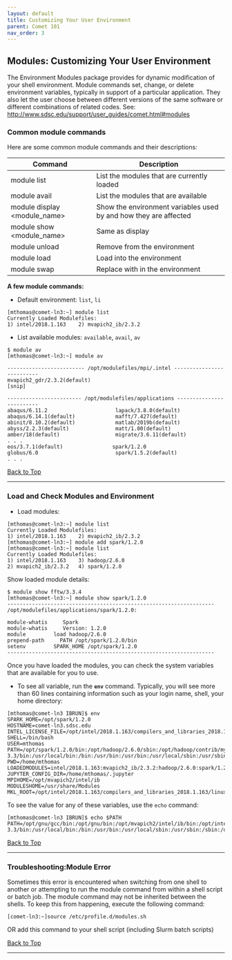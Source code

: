 ```yaml
---
layout: default
title: Customizing Your User Environment
parent: Comet 101
nav_order: 3
---
```

## <a name="modules"></a>Modules: Customizing Your User Environment
The Environment Modules package provides for dynamic modification of your shell environment. Module commands set, change, or delete environment variables, typically in support of a particular application. They also let the user choose between different versions of the same software or different combinations of related codes. See:
http://www.sdsc.edu/support/user_guides/comet.html#modules

### <a name="module-commands"></a>Common module commands


Here are some common module commands and their descriptions:

| Command | Description |
|---|---|
| module list | List the modules that are currently loaded|
| module avail | List the modules that are available|
| module display <module_name> | Show the environment variables used by <module name> and how they are affected|
| module show  <module_name>  | Same as display|
| module unload <module name> | Remove <module name> from the environment|
| module load <module name> | Load <module name> into the environment|
| module swap <module one> <module two> | Replace <module one> with <module two> in the environment|

<b> A few module commands:</b>

* Default environment: `list`, `li`
```
[mthomas@comet-ln3:~] module list
Currently Loaded Modulefiles:
1) intel/2018.1.163    2) mvapich2_ib/2.3.2
```
* List available modules:  `available`, `avail`, `av`

```
$ module av
[mthomas@comet-ln3:~] module av

------------------------- /opt/modulefiles/mpi/.intel --------------------------
mvapich2_gdr/2.3.2(default)
[snip]

------------------------ /opt/modulefiles/applications -------------------------
abaqus/6.11.2                      lapack/3.8.0(default)
abaqus/6.14.1(default)             mafft/7.427(default)
abinit/8.10.2(default)             matlab/2019b(default)
abyss/2.2.3(default)               matt/1.00(default)
amber/18(default)                  migrate/3.6.11(default)
. . .
eos/3.7.1(default)                spark/1.2.0
globus/6.0                         spark/1.5.2(default)
. . .
```

[Back to Top](#top)
<hr>

### <a name="load-and-check-module-env"></a>Load and Check Modules and Environment

* Load modules:
```
[mthomas@comet-ln3:~] module list
Currently Loaded Modulefiles:
1) intel/2018.1.163    2) mvapich2_ib/2.3.2
[mthomas@comet-ln3:~] module add spark/1.2.0
[mthomas@comet-ln3:~] module list
Currently Loaded Modulefiles:
1) intel/2018.1.163    3) hadoop/2.6.0
2) mvapich2_ib/2.3.2   4) spark/1.2.0

```

Show loaded module details:
```
$ module show fftw/3.3.4
[mthomas@comet-ln3:~] module show spark/1.2.0
-------------------------------------------------------------------
/opt/modulefiles/applications/spark/1.2.0:

module-whatis     Spark
module-whatis     Version: 1.2.0
module         load hadoop/2.6.0
prepend-path     PATH /opt/spark/1.2.0/bin
setenv         SPARK_HOME /opt/spark/1.2.0
-------------------------------------------------------------------
```

Once you have loaded the modules, you can check the system variables that are available for you to use.
* To see all variable, run the <b>`env`</b> command. Typically, you will see more than 60 lines containing information such as your login name, shell, your home directory:
```
[mthomas@comet-ln3 IBRUN]$ env
SPARK_HOME=/opt/spark/1.2.0
HOSTNAME=comet-ln3.sdsc.edu
INTEL_LICENSE_FILE=/opt/intel/2018.1.163/compilers_and_libraries_2018.1.163/linux/licenses:/opt/intel/licenses:/root/intel/licenses
SHELL=/bin/bash
USER=mthomas
PATH=/opt/spark/1.2.0/bin:/opt/hadoop/2.6.0/sbin:/opt/hadoop/contrib/myHadoop/bin:/opt/hadoop/2.6.0/bin:/home/mthomas/miniconda3/bin:/home/mthomas/miniconda3/condabin:/opt/mvapich2/intel/ib/bin:/opt/intel/2018.1.163/compilers_and_libraries_2018.1.163/linux/bin/intel64:/usr/lib64/qt-3.3/bin:/usr/local/bin:/bin:/usr/bin:/usr/bin:/usr/local/sbin:/usr/sbin:/opt/sdsc/bin:/opt/sdsc/sbin:/opt/ibutils/bin:/opt/pdsh/bin:/opt/rocks/bin:/opt/rocks/sbin:/home/mthomas/bin
PWD=/home/mthomas
LOADEDMODULES=intel/2018.1.163:mvapich2_ib/2.3.2:hadoop/2.6.0:spark/1.2.0
JUPYTER_CONFIG_DIR=/home/mthomas/.jupyter
MPIHOME=/opt/mvapich2/intel/ib
MODULESHOME=/usr/share/Modules
MKL_ROOT=/opt/intel/2018.1.163/compilers_and_libraries_2018.1.163/linux/mkl
```

To see the value for any of these variables, use the `echo` command:
```
[mthomas@comet-ln3 IBRUN]$ echo $PATH
PATH=/opt/gnu/gcc/bin:/opt/gnu/bin:/opt/mvapich2/intel/ib/bin:/opt/intel/composer_xe_2013_sp1.2.144/bin/intel64:/opt/intel/composer_xe_2013_sp1.2.144/mpirt/bin/intel64:/opt/intel/composer_xe_2013_sp1.2.144/debugger/gdb/intel64_mic/bin:/usr/lib64/qt-3.3/bin:/usr/local/bin:/bin:/usr/bin:/usr/local/sbin:/usr/sbin:/sbin:/opt/ibutils/bin:/usr/java/latest/bin:/opt/pdsh/bin:/opt/rocks/bin:/opt/rocks/sbin:/opt/sdsc/bin:/opt/sdsc/sbin:/home/username/bin
```
[Back to Top](#top)
<hr>


### <a name="module-error"></a>Troubleshooting:Module Error

Sometimes this error is encountered when switching from one shell to another or attempting to run the module command from within a shell script or batch job. The module command may not be inherited between the shells.  To keep this from happening, execute the following command:
```
[comet-ln3:~]source /etc/profile.d/modules.sh
```
OR add this command to your shell script (including Slurm batch scripts)


[Back to Top](#top)
<hr>

